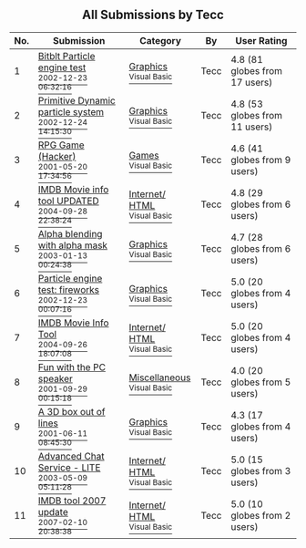 ﻿<div align="center">

## All Submissions by Tecc

</div>

No.  | Submission | Category | By   | User Rating
---- | ---------- | -------- | ---- | -----------
1 | [Bitblt Particle engine test<br /><sup>2002-12-23 06:32:16</sup>](https://github.com/Planet-Source-Code/tecc-bitblt-particle-engine-test__1-41792) | [Graphics<br /><sup>Visual Basic</sup>](../ByCategory/graphics__1-46.md) | Tecc | 4.8 (81 globes from 17 users)
2 | [Primitive Dynamic particle system<br /><sup>2002-12-24 14:15:30</sup>](https://github.com/Planet-Source-Code/tecc-primitive-dynamic-particle-system__1-41833) | [Graphics<br /><sup>Visual Basic</sup>](../ByCategory/graphics__1-46.md) | Tecc | 4.8 (53 globes from 11 users)
3 | [RPG Game \(Hacker\)<br /><sup>2001-05-20 17:34:56</sup>](https://github.com/Planet-Source-Code/tecc-rpg-game-hacker__1-23310) | [Games<br /><sup>Visual Basic</sup>](../ByCategory/games__1-38.md) | Tecc | 4.6 (41 globes from 9 users)
4 | [IMDB Movie info tool UPDATED<br /><sup>2004-09-28 22:38:24</sup>](https://github.com/Planet-Source-Code/tecc-imdb-movie-info-tool-updated__1-58316) | [Internet/ HTML<br /><sup>Visual Basic</sup>](../ByCategory/internet-html__1-34.md) | Tecc | 4.8 (29 globes from 6 users)
5 | [Alpha blending with alpha mask<br /><sup>2003-01-13 00:24:38</sup>](https://github.com/Planet-Source-Code/tecc-alpha-blending-with-alpha-mask__1-45118) | [Graphics<br /><sup>Visual Basic</sup>](../ByCategory/graphics__1-46.md) | Tecc | 4.7 (28 globes from 6 users)
6 | [Particle engine test: fireworks<br /><sup>2002-12-23 00:07:16</sup>](https://github.com/Planet-Source-Code/tecc-particle-engine-test-fireworks__1-41787) | [Graphics<br /><sup>Visual Basic</sup>](../ByCategory/graphics__1-46.md) | Tecc | 5.0 (20 globes from 4 users)
7 | [IMDB Movie Info Tool<br /><sup>2004-09-26 18:07:08</sup>](https://github.com/Planet-Source-Code/tecc-imdb-movie-info-tool__1-56401) | [Internet/ HTML<br /><sup>Visual Basic</sup>](../ByCategory/internet-html__1-34.md) | Tecc | 5.0 (20 globes from 4 users)
8 | [Fun with the PC speaker<br /><sup>2001-09-29 00:15:18</sup>](https://github.com/Planet-Source-Code/tecc-fun-with-the-pc-speaker__1-27633) | [Miscellaneous<br /><sup>Visual Basic</sup>](../ByCategory/miscellaneous__1-1.md) | Tecc | 4.0 (20 globes from 5 users)
9 | [A 3D box out of lines<br /><sup>2001-06-11 08:45:30</sup>](https://github.com/Planet-Source-Code/tecc-a-3d-box-out-of-lines__1-23992) | [Graphics<br /><sup>Visual Basic</sup>](../ByCategory/graphics__1-46.md) | Tecc | 4.3 (17 globes from 4 users)
10 | [Advanced Chat Service \- LITE<br /><sup>2003-05-09 05:11:28</sup>](https://github.com/Planet-Source-Code/tecc-advanced-chat-service-lite__1-45370) | [Internet/ HTML<br /><sup>Visual Basic</sup>](../ByCategory/internet-html__1-34.md) | Tecc | 5.0 (15 globes from 3 users)
11 | [IMDB tool 2007 update<br /><sup>2007-02-10 20:38:38</sup>](https://github.com/Planet-Source-Code/tecc-imdb-tool-2007-update__1-68161) | [Internet/ HTML<br /><sup>Visual Basic</sup>](../ByCategory/internet-html__1-34.md) | Tecc | 5.0 (10 globes from 2 users)
